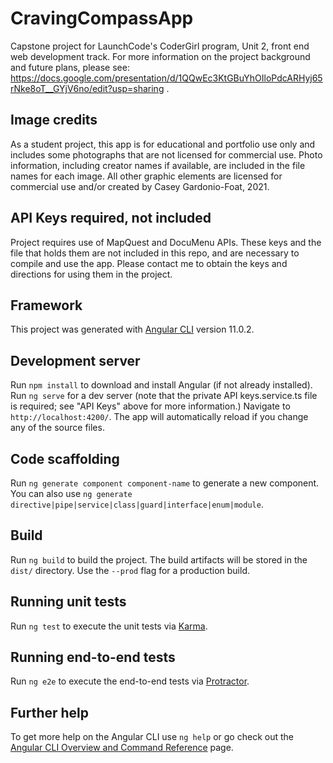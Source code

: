 # CravingCompassApp

Capstone project for LaunchCode's CoderGirl program, Unit 2, front end web development track. For more information on the project background and future plans, please see: https://docs.google.com/presentation/d/1QQwEc3KtGBuYhOIloPdcARHyj65rNke8oT__GYjV6no/edit?usp=sharing .

## Image credits

As a student project, this app is for educational and portfolio use only and includes some photographs that are not licensed for commercial use. Photo information, including creator names if available, are included in the file names for each image. All other graphic elements are licensed for commercial use and/or created by Casey Gardonio-Foat, 2021.

## API Keys required, not included

Project requires use of MapQuest and DocuMenu APIs. These keys and the file that holds them are not included in this repo, and are necessary to compile and use the app. Please contact me to obtain the keys and directions for using them in the project.

## Framework

This project was generated with [Angular CLI](https://github.com/angular/angular-cli) version 11.0.2.

## Development server

Run `npm install` to download and install Angular (if not already installed). Run `ng serve` for a dev server (note that the private API keys.service.ts file is required; see "API Keys" above for more information.) Navigate to `http://localhost:4200/`. The app will automatically reload if you change any of the source files.

## Code scaffolding

Run `ng generate component component-name` to generate a new component. You can also use `ng generate directive|pipe|service|class|guard|interface|enum|module`.

## Build

Run `ng build` to build the project. The build artifacts will be stored in the `dist/` directory. Use the `--prod` flag for a production build.

## Running unit tests

Run `ng test` to execute the unit tests via [Karma](https://karma-runner.github.io).

## Running end-to-end tests

Run `ng e2e` to execute the end-to-end tests via [Protractor](http://www.protractortest.org/).

## Further help

To get more help on the Angular CLI use `ng help` or go check out the [Angular CLI Overview and Command Reference](https://angular.io/cli) page.
